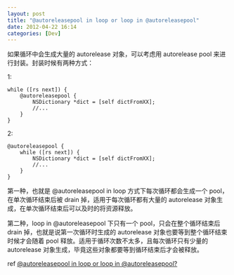 ```yaml
---
layout: post
title: "@autoreleasepool in loop or loop in @autoreleasepool"
date: 2012-04-22 16:14
categories: [Dev]
---
```


如果循环中会生成大量的 autorelease 对象，可以考虑用 autorelease pool 来进行封装。封装时候有两种方式：

1:

```
while ([rs next]) {
    @autoreleasepool {
        NSDictionary *dict = [self dictFromXX];
        //...
    }
}
```

2:

```
@autoreleasepool {
    while ([rs next]) {
        NSDictionary *dict = [self dictFromXX];
        //...
    }
}
```

第一种，也就是 @autoreleasepool in loop 方式下每次循环都会生成一个 pool，在单次循环结束后被 drain 掉，适用于每次循环都有大量的 autorelease 对象生成，在单次循环结束后可以及时的将资源释放。

第二种，loop in @autoreleasepool 下只有一个 pool，只会在整个循环结束后 drain 掉，也就是说第一次循环时生成的 autorelease 对象也要等到整个循环结束时候才会随着 pool 释放。适用于循环次数不太多，且每次循环只有少量的 autorelease 对象生成，毕竟这些对象都要等到循环结束后才会被释放。

ref [@autoreleasepool in loop or loop in @autoreleasepool?][1]

[1]:http://stackoverflow.com/questions/10121345/autoreleasepool-in-loop-or-loop-in-autoreleasepool

